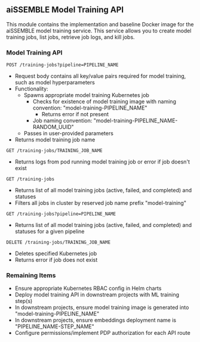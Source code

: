 ## aiSSEMBLE Model Training API

This module contains the implementation and baseline Docker image for the aiSSEMBLE model training service. This service allows you to create model training jobs, list jobs, retrieve job logs, and kill jobs.

### Model Training API

`POST /training-jobs?pipeline=PIPELINE_NAME`

- Request body contains all key/value pairs required for model training, such as model hyperparameters
- Functionality:
    - Spawns appropriate model training Kubernetes job
        - Checks for existence of model training image with naming convention: "model-training-PIPELINE_NAME"
            - Returns error if not present
        - Job naming convention: "model-training-PIPELINE_NAME-RANDOM_UUID"
    - Passes in user-provided parameters 
- Returns model training job name 

`GET /training-jobs/TRAINING_JOB_NAME`

- Returns logs from pod running model training job or error if job doesn't exist

`GET /training-jobs`

- Returns list of all model training jobs (active, failed, and completed) and statuses
- Filters all jobs in cluster by reserved job name prefix "model-training"

`GET /training-jobs?pipeline=PIPELINE_NAME`

- Returns list of all model training jobs (active, failed, and completed) and statuses for a given pipeline

`DELETE /training-jobs/TRAINING_JOB_NAME`

- Deletes specified Kubernetes job
- Returns error if job does not exist

### Remaining Items
- Ensure appropriate Kubernetes RBAC config in Helm charts
- Deploy model training API in downstream projects with ML training step(s)
- In downstream projects, ensure model training image is generated into "model-training-PIPELINE_NAME"
- In downstream projects, ensure embeddings deployment name is "PIPELINE_NAME-STEP_NAME"
- Configure permissions/implement PDP authorization for each API route